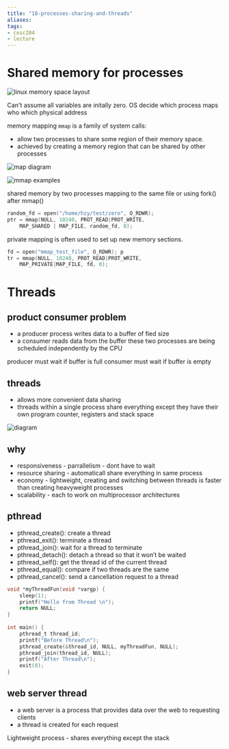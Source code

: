 ```yaml
---
title: "18-processes-sharing-and-threads"
aliases: 
tags: 
- cosc204
- lecture
---
```


# Shared memory for processes
![linux memory space layout](https://i.imgur.com/vLlD03U.png)

Can't assume all variables are initally zero. 
OS decide which process maps who which physical address

memory mapping `mmap` is a family of system calls: 
- allow two processes to share some region of their memory space.
- achieved by creating a memory region that can be shared by other processes

![map diagram](https://i.imgur.com/IDk8AcN.png)

![mmap examples](https://i.imgur.com/zKhFpsm.png)

shared memory by two processes mapping to the same file or using fork() after mmap()
``` c
random_fd = open("/home/hzy/test/zero", O_RDWR);
ptr = mmap(NULL, 10240, PROT_READ|PROT_WRITE,
	MAP_SHARED | MAP_FILE, random_fd, 0);
```

private mapping is often used to set up new memory sections.
``` c
fd = open("mmap_test_file", O_RDWR); p
tr = mmap(NULL, 10240, PROT_READ|PROT_WRITE, 
	MAP_PRIVATE|MAP_FILE, fd, 0);
```



# Threads

## product consumer problem
- a producer process writes data to a buffer of fied size
- a consumer reads data from the buffer
these two processes are being scheduled independently by the CPU

producer must wait if buffer is full
consumer must wait if buffer is empty

## threads
- allows more convenient data sharing
- threads within a single process share everything except they have their own program counter, registers and stack space

![diagram](https://i.imgur.com/XcLsWyd.png)

## why
- responsiveness - parrallelism - dont have to wait
- resource sharing - automaticall share everything in same process
- economy - lightweight, creating and switching between threads is faster than creating heavyweight processes
- scalability - each to work on multiprocessor architectures

## pthread
- pthread_create(): create a thread 
- pthread_exit(): terminate a thread 
- pthread_join(): wait for a thread to terminate 
- pthread_detach(): detach a thread so that it won’t be waited 
- pthread_self(): get the thread id of the current thread 
- pthread_equal(): compare if two threads are the same 
- pthread_cancel(): send a cancellation request to a thread

``` c
void *myThreadFun(void *vargp) { 
	sleep(1);
	printf("Hello from Thread \n");
	return NULL;
} 
	
int main() { 
	pthread_t thread_id;
	printf("Before Thread\n");
	pthread_create(&thread_id, NULL, myThreadFun, NULL);
	pthread_join(thread_id, NULL);
	printf("After Thread\n");
	exit(0);
}
```

## web server thread
- a web server is a process that provides data over the web to requesting clients
- a thread is created for each request



Lightweight process - shares everything except the stack
